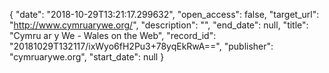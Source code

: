 {
  "date": "2018-10-29T13:21:17.299632", 
  "open_access": false, 
  "target_url": "http://www.cymruarywe.org/", 
  "description": "", 
  "end_date": null, 
  "title": "Cymru ar y We - Wales on the Web", 
  "record_id": "20181029T132117/ixWyo6fH2Pu3+78yqEkRwA==", 
  "publisher": "cymruarywe.org", 
  "start_date": null
}

